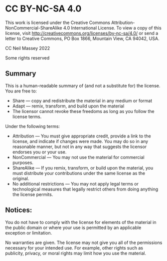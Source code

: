 # CC BY-NC-SA 4.0

This work is licensed under the Creative Commons 
Attribution-NonCommercial-ShareAlike 4.0
International License. To view a copy of this license, visit 
<http://creativecommons.org/licenses/by-nc-sa/4.0/> or send a letter to 
Creative Commons, 
PO Box 1866, Mountain View, CA 94042, USA.

CC Neil Massey 2022

Some rights reserved

## Summary

This is a human-readable summary of (and not a substitute for) the 
license.
You are free to:

* Share — copy and redistribute the material in any medium or format
* Adapt — remix, transform, and build upon the material
* The licensor cannot revoke these freedoms as long as you follow the 
license terms.

Under the following terms:

* Attribution — You must give appropriate credit, provide a link to the 
license, and indicate if changes were made. You may do so in any 
reasonable manner, but not in any way that suggests the licensor endorses 
you or your use.
* NonCommercial — You may not use the material for commercial purposes.
* ShareAlike — If you remix, transform, or build upon the material, you 
must distribute your contributions under the same license as the original.
* No additional restrictions — You may not apply legal terms or 
technological measures that legally restrict others from doing anything 
the license permits.

## Notices:

You do not have to comply with the license for elements of the material in 
the public domain or where your use is permitted by an applicable 
exception or limitation.

No warranties are given. The license may not give you all of the 
permissions necessary for your intended use. For example, other rights 
such as publicity, privacy, or moral rights may limit how you use the 
material.
